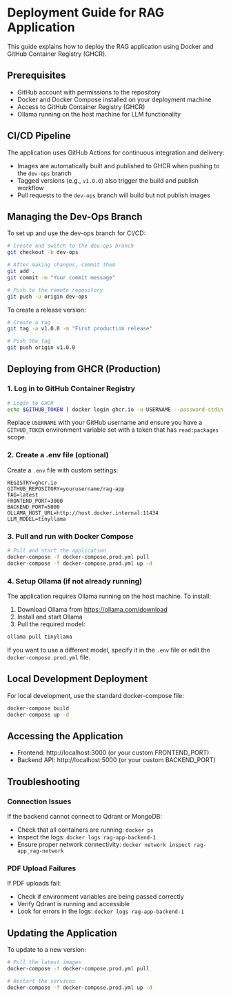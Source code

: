 # Deployment Guide for RAG Application

This guide explains how to deploy the RAG application using Docker and GitHub Container Registry (GHCR).

## Prerequisites

- GitHub account with permissions to the repository
- Docker and Docker Compose installed on your deployment machine
- Access to GitHub Container Registry (GHCR)
- Ollama running on the host machine for LLM functionality

## CI/CD Pipeline

The application uses GitHub Actions for continuous integration and delivery:

- Images are automatically built and published to GHCR when pushing to the `dev-ops` branch
- Tagged versions (e.g., `v1.0.0`) also trigger the build and publish workflow
- Pull requests to the `dev-ops` branch will build but not publish images

## Managing the Dev-Ops Branch

To set up and use the dev-ops branch for CI/CD:

```bash
# Create and switch to the dev-ops branch
git checkout -b dev-ops

# After making changes, commit them
git add .
git commit -m "Your commit message"

# Push to the remote repository
git push -u origin dev-ops
```

To create a release version:

```bash
# Create a tag
git tag -a v1.0.0 -m "First production release"

# Push the tag
git push origin v1.0.0
```

## Deploying from GHCR (Production)

### 1. Log in to GitHub Container Registry

```bash
# Login to GHCR
echo $GITHUB_TOKEN | docker login ghcr.io -u USERNAME --password-stdin
```

Replace `USERNAME` with your GitHub username and ensure you have a `GITHUB_TOKEN` environment variable set with a token that has `read:packages` scope.

### 2. Create a .env file (optional)

Create a `.env` file with custom settings:

```
REGISTRY=ghcr.io
GITHUB_REPOSITORY=yourusername/rag-app
TAG=latest
FRONTEND_PORT=3000
BACKEND_PORT=5000
OLLAMA_HOST_URL=http://host.docker.internal:11434
LLM_MODEL=tinyllama
```

### 3. Pull and run with Docker Compose

```bash
# Pull and start the application
docker-compose -f docker-compose.prod.yml pull
docker-compose -f docker-compose.prod.yml up -d
```

### 4. Setup Ollama (if not already running)

The application requires Ollama running on the host machine. To install:

1. Download Ollama from https://ollama.com/download
2. Install and start Ollama
3. Pull the required model:

```bash
ollama pull tinyllama
```

If you want to use a different model, specify it in the `.env` file or edit the `docker-compose.prod.yml` file.

## Local Development Deployment

For local development, use the standard docker-compose file:

```bash
docker-compose build
docker-compose up -d
```

## Accessing the Application

- Frontend: http://localhost:3000 (or your custom FRONTEND_PORT)
- Backend API: http://localhost:5000 (or your custom BACKEND_PORT)

## Troubleshooting

### Connection Issues

If the backend cannot connect to Qdrant or MongoDB:
- Check that all containers are running: `docker ps`
- Inspect the logs: `docker logs rag-app-backend-1`
- Ensure proper network connectivity: `docker network inspect rag-app_rag-network`

### PDF Upload Failures

If PDF uploads fail:
- Check if environment variables are being passed correctly
- Verify Qdrant is running and accessible
- Look for errors in the logs: `docker logs rag-app-backend-1`

## Updating the Application

To update to a new version:

```bash
# Pull the latest images
docker-compose -f docker-compose.prod.yml pull

# Restart the services
docker-compose -f docker-compose.prod.yml up -d
``` 
